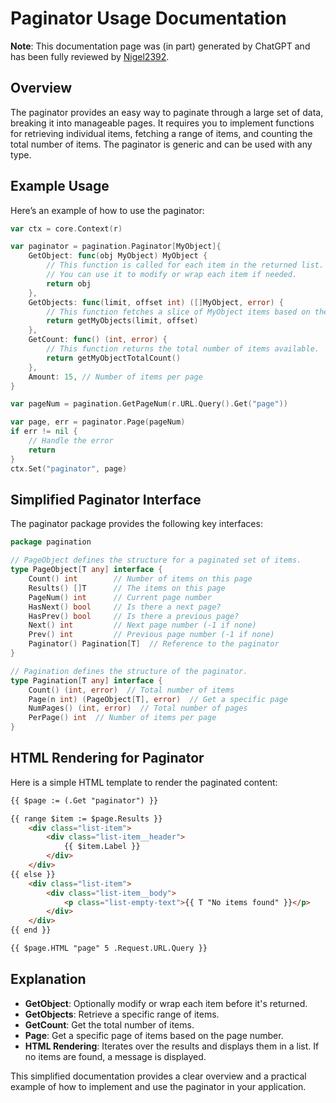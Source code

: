 # Paginator Usage Documentation

**Note**: This documentation page was (in part) generated by ChatGPT and has been fully reviewed by [Nigel2392](github.com/Nigel2392).

## Overview

The paginator provides an easy way to paginate through a large set of data, breaking it into manageable pages. It requires you to implement functions for retrieving individual items, fetching a range of items, and counting the total number of items. The paginator is generic and can be used with any type.

## Example Usage

Here’s an example of how to use the paginator:

```go
var ctx = core.Context(r)

var paginator = pagination.Paginator[MyObject]{
    GetObject: func(obj MyObject) MyObject {
        // This function is called for each item in the returned list.
        // You can use it to modify or wrap each item if needed.
        return obj
    },
    GetObjects: func(limit, offset int) ([]MyObject, error) {
        // This function fetches a slice of MyObject items based on the given limit and offset.
        return getMyObjects(limit, offset)
    },
    GetCount: func() (int, error) {
        // This function returns the total number of items available.
        return getMyObjectTotalCount()
    },
    Amount: 15, // Number of items per page
}

var pageNum = pagination.GetPageNum(r.URL.Query().Get("page"))

var page, err = paginator.Page(pageNum)
if err != nil {
    // Handle the error
    return
}
ctx.Set("paginator", page)
```

## Simplified Paginator Interface

The paginator package provides the following key interfaces:

```go
package pagination

// PageObject defines the structure for a paginated set of items.
type PageObject[T any] interface {
    Count() int        // Number of items on this page
    Results() []T      // The items on this page
    PageNum() int      // Current page number
    HasNext() bool     // Is there a next page?
    HasPrev() bool     // Is there a previous page?
    Next() int         // Next page number (-1 if none)
    Prev() int         // Previous page number (-1 if none)
    Paginator() Pagination[T]  // Reference to the paginator
}

// Pagination defines the structure of the paginator.
type Pagination[T any] interface {
    Count() (int, error)  // Total number of items
    Page(n int) (PageObject[T], error)  // Get a specific page
    NumPages() (int, error)  // Total number of pages
    PerPage() int  // Number of items per page
}
```

## HTML Rendering for Paginator

Here is a simple HTML template to render the paginated content:

```html
{{ $page := (.Get "paginator") }}

{{ range $item := $page.Results }}
    <div class="list-item">
        <div class="list-item__header">
            {{ $item.Label }}
        </div>
    </div>
{{ else }}
    <div class="list-item">
        <div class="list-item__body">
            <p class="list-empty-text">{{ T "No items found" }}</p>
        </div>
    </div>
{{ end }}

{{ $page.HTML "page" 5 .Request.URL.Query }}
```

## Explanation

- **GetObject**: Optionally modify or wrap each item before it's returned.
- **GetObjects**: Retrieve a specific range of items.
- **GetCount**: Get the total number of items.
- **Page**: Get a specific page of items based on the page number.
- **HTML Rendering**: Iterates over the results and displays them in a list. If no items are found, a message is displayed.

This simplified documentation provides a clear overview and a practical example of how to implement and use the paginator in your application.
